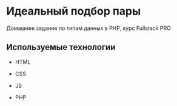 # Идеальный подбор пары

Домашнее задание по типам данных в PHP, курс Fullstack PRO

## Используемые технологии

* HTML

* CSS

* JS

* PHP